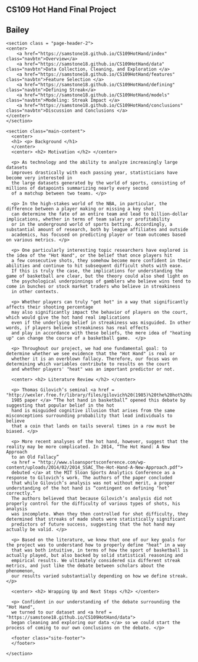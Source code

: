 <!DOCTYPE html>
<html lang="en-us">
  <head>
    <meta charset="UTF-8">
    <title>CS109 Hot Hand</title>
    <meta name="viewport" content="width=device-width, initial-scale=1">
    <link rel="stylesheet" type="text/css" href="stylesheets/normalize.css" media="screen">
    <link href='https://fonts.googleapis.com/css?family=Open+Sans:400,700' rel='stylesheet' type='text/css'>
    <link rel="stylesheet" type="text/css" href="stylesheets/stylesheet.css" media="screen">
    <link rel="stylesheet" type="text/css" href="stylesheets/github-light.css" media="screen">
  </head>
  <body>
    <section class="page-header">
    <div>
      <h1 class="project-name">CS109 Hot Hand Final Project </h1>
      <h2 class="project-tagline">Bailey</h2>
      </div>
    </section>
    
    <section class = "page-header-2"> 
    <center>
    	<a href="https://samstone18.github.io/CS109HotHand/index" class="navbtn">Overview</a>
    	<a href="https://samstone18.github.io/CS109HotHand/data" class="navbtn">Data Collection, Cleaning, and Exploration </a>
    	<a href="https://samstone18.github.io/CS109HotHand/features" class="navbtn">Feature Selection </a>
    	<a href="https://samstone18.github.io/CS109HotHand/defining" class="navbtn">Defining Streak</a>
    	<a href="https://samstone18.github.io/CS109HotHand/models" class="navbtn">Modeling: Streak Impact </a>
    	<a href="https://samstone18.github.io/CS109HotHand/conclusions" class="navbtn">Discussion and Conclusions </a>
    </center>
    </section> 

    <section class="main-content">
      <center>
      <h1> <p> Background </h1>
	  </center>
	  <center> <h2> Motivation </h2> </center>
	  
	  <p> As technology and the ability to analyze increasingly large datasets 
	  improves drastically with each passing year, statisticians have become very interested in 
	  the large datasets generated by the world of sports, consisting of millions of datapoints summarizing nearly every second 
	  of a matchup between two teams. </p>
	  
	  <p> In the high-stakes world of the NBA, in particular, the difference between a player making or missing a key shot
	  can determine the fate of an entire team and lead to billion-dollar implications, whether in terms of team salary or profitability
	  or in the underground world of sports betting. Accordingly, a substantial amount of research, both by league affiliates and outside
	  academics, has focused on predicting player or team outcomes based on various metrics. </p>
	  
	  <p> One particularly interesting topic researchers have explored is the idea of the "Hot Hand", or the belief that once players hit 
	  a few consecutive shots, they somehow become more confident in their abilities and continue to hit subsequent difficult shots with ease. 
	  If this is truly the case, the implications for understanding the game of basketball are clear, but the theory could also shed light on
	  the psychological underpinnings of gamblers who believe wins tend to come in bunches or stock market traders who believe in streakiness
	  in other contexts.
	   
	  <p> Whether players can truly "get hot" in a way that significantly affects their shooting percentage
	  may also significantly impact the behavior of players on the court, which would give the hot hand real implications 
	  even if the underlying belief in streakiness was misguided. In other words, if players believe streakiness has real effects
	  and play in accordance with these beliefs, the mere idea of "heating up" can change the course of a basketball game.  </p>
	  
	  <p> Throughout our project, we had one fundamental goal: to determine whether we see evidence that the "Hot Hand" is real or 
	  whether it is an overblown fallacy. Therefore, our focus was on determining which variables contribute to results on the court 
	  and whether players' "heat" was an important predictor or not. 
	  
	  <center> <h2> Literature Review </h2> </center>
	  
	  <p> Thomas Gilovich’s seminal <a href = "http://wexler.free.fr/library/files/gilovich%20(1985)%20the%20hot%20hand%20in%20basketball.%20on%20the%20misperception%20of%20random%20sequences.pdf"> 
	  1985 paper </a> “The hot hand in basketball” opened this debate by suggesting that popular belief in the hot 
	  hand is misguided cognitive illusion that arises from the same misconceptions surrounding probability that lead individuals to believe 
	  that a coin that lands on tails several times in a row must be biased. </p>
	  
	  <p> More recent analyses of the hot hand, however, suggest that the reality may be more complicated. In 2014, “The Hot Hand: A New Approach 
	  to an Old Fallacy” 
	  <a href = "http://www.sloansportsconference.com/wp-content/uploads/2014/02/2014_SSAC_The-Hot-Hand-A-New-Approach.pdf"> 
	  debuted </a> at the MIT Sloan Sports Analytics Conference as a response to Gilovich’s work. The authors of the paper concluded
	  that while Gilovich’s analysis was not without merit, a proper understanding of the hot hand is “contingent on defining ‘hot’ correctly.” 
	  The authors believed that because Gilovich’s analysis did not properly control for the difficulty of various types of shots, his analysis 
	  was incomplete. When they then controlled for shot difficulty, they determined that streaks of made shots were statistically significant 
	  predictors of future success, suggesting that the hot hand may actually be valid. </p>

	  <p> Based on the literature, we knew that one of our key goals for the project was to understand how to properly define "heat" in a way
	  that was both intuitive, in terms of how the sport of basketball is actually played, but also backed by solid statistical reasoning and 
	  empirical results. We ultimately considered six different streak metrics, and just like the debate between scholars about the phenomenon, 
	  our results varied substantially depending on how we define streak. </p>
	  
	  <center> <h2> Wrapping Up and Next Steps </h2> </center>
	  
	  <p> Confident in our understanding of the debate surrounding the "Hot Hand", 
	  we turned to our dataset and <a href = "https://samstone18.github.io/CS109HotHand/data"> 
	  began cleaning and exploring our data </a> so we could start the process of coming to our own conclusions on the debate. </p> 
      
      <footer class="site-footer">
      </footer>

    </section>

  
  </body>
</html>
